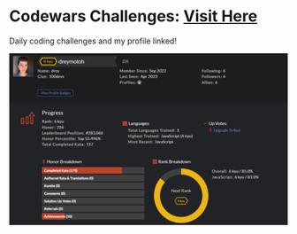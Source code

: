 # Codewars Challenges: <a target="_blank" href="https://www.codewars.com/users/dreymotoh" >Visit Here</a>

Daily coding challenges and my profile linked!

![alt tag](https://github.com/dreymoreau/coding-challenges/blob/main/codewars-readme.png)
